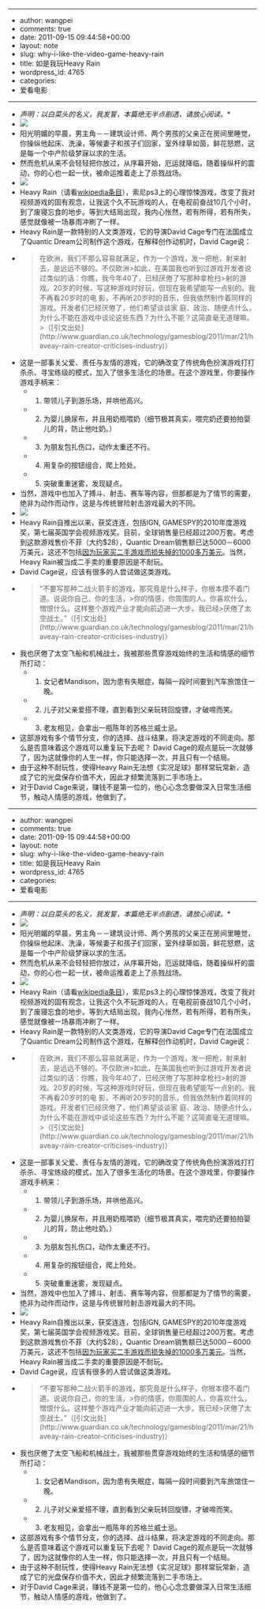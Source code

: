 - --
- author: wangpei
- comments: true
- date: 2011-09-15 09:44:58+00:00
- layout: note
- slug: why-i-like-the-video-game-heavy-rain
- title: 如是我玩Heavy Rain
- wordpress_id: 4765
- categories:
- 爱看电影
- --
- *声明：以白菜头的名义，我发誓，本篇绝无半点剧透，请放心阅读。**
- ![](http://media.tumblr.com/tumblr_lridgfYPca1qz6vj8.jpg)
- 阳光明媚的早晨，男主角－－建筑设计师、两个男孩的父亲正在房间里睡觉，你操纵他起床、洗澡，等候妻子和孩子们回家，室外绿草如茵，鲜花怒燃，这是每一个中产阶级梦寐以求的生活。
- 然而危机从来不会轻轻把你放过，从序幕开始，厄运就降临，随着操纵杆的震动，你的心也一起一伏，被命运推着走上了杀戮战场。
- ![](http://media.tumblr.com/tumblr_lridhgOXRo1qz6vj8.jpg)
- Heavy Rain（请看[wikipedia条目](http://en.wikipedia.org/wiki/Heavy_Rain)），索尼ps3上的心理惊悚游戏，改变了我对视频游戏的固有观念，让我这个久不玩游戏的人，在电视前奋战10几个小时，到了废寝忘食的地步。等到大结局出现，我内心怅然，若有所得，若有所失，感觉就像被一场暴雨冲刷了一样。
- Heavy Rain是一款特别的人文类游戏，它的导演David Cage专门在法国成立了Quantic Dream公司制作这个游戏，在解释创作动机时，David Cage说：
- <blockquote>在欧洲，我们不那么容易就满足，作为一个游戏，发一把枪，射来射去，是远远不够的。不仅欧洲>如此，在美国我也听到过游戏开发者说过类似的话：你瞧，我今年40了，已经厌倦了写那种拿枪扫>射的游戏。20岁的时候，写这种游戏时好玩，但现在我希望能写一点别的。我不再看20岁时的电 影，不再听20岁时的音乐，但我依然制作着同样的游戏。开发者们已经厌倦了，他们希望谈谈家 庭、政治、随便点什么，为什么不能在游戏中谈论这些东西？为什么不能？这简直毫无道理嘛。>（[引文出处](http://www.guardian.co.uk/technology/gamesblog/2011/mar/21/haveay-rain-creator-criticises-industry)）</blockquote>
- 这是一部事关父爱、责任与友情的游戏，它的确改变了传统角色扮演游戏打打杀杀、寻宝练级的模式，加入了很多生活化的场景。在这个游戏里，你要操作游戏手柄来：
    - 1. 带领儿子到游乐场，并哄他高兴。
    - 2. 为婴儿换尿布，并且用奶瓶喂奶（细节极其真实，喂完奶还要拍拍婴儿的背，防止他吐奶。）
    - 3. 为朋友包扎伤口，动作太重还不行。
    - 4. 用复杂的按钮组合，爬上险处。
    - 5. 突破重重迷雾，发现疑点。
- 当然，游戏中也加入了搏斗、射击、赛车等内容，但那都是为了情节的需要，绝非为动作而动作，这是与传统冒险射击游戏最大的不同。
- ![](http://media.tumblr.com/tumblr_lridi7XkXY1qz6vj8.jpg)
- Heavy Rain自推出以来，获奖连连，包括IGN, GAMESPY的2010年度游戏奖，第七届英国学会视频游戏奖。目前，全球销售量已经超过200万套。考虑到这款游戏售价不菲（大约$28），Quantic Dream销售额已达5000－6000万美元，这还不包括[因为玩家买二手游戏而损失掉的1000多万美元](http://www.gamerevolution.com/news/quantic-dream-loses-10-million-in-heavy-rain-secondhand-sales-8343)。当然，Heavy Rain被当成二手卖的重要原因是不耐玩。
- David Cage说，应该有很多的人尝试做这类游戏。
- <blockquote>“不要写那种二战火箭手的游戏，那究竟是什么样子，你根本摸不着门道。说说你自己，你的生活，>你的情感，你周围的人，你喜欢什么，憎恨什么。这样整个游戏产业才能向前迈进一大步。我已经>厌倦了太空战士。”（[引文出处](http://www.guardian.co.uk/technology/gamesblog/2011/mar/21/haveay-rain-creator-criticises-industry)）</blockquote>
- 我也厌倦了太空飞船和机械战士，我被那些贯穿游戏始终的生活和情感的细节所打动：
    - 1. 女记者Mandison，因为患有失眠症，每隔一段时间要到汽车旅馆住一晚。
    - 2. 儿子对父亲爱搭不理，直到看到父亲玩转回旋镖，才破啼而笑。
    - 3. 老友相见，会拿出一瓶陈年的苏格兰威士忌。
- 这部游戏有多个情节分支，你的选择、战斗结果，将决定游戏的不同走向。那么是否意味着这个游戏可以重复玩下去呢？ David Cage的观点是玩一次就够了，因为这就像你的人生一样，你只能选择一次，并且只有一个结局。
- 由于这种不耐玩性，使得Heavy Rain无法想《实况足球》那样常玩常新，造成了它的光盘保存价值不大，因此才频繁流落到二手市场上。
- 对于David Cage来说，赚钱不是第一位的，他心心念念要做深入日常生活细节，触动人情感的游戏，他做到了。
- --
- author: wangpei
- comments: true
- date: 2011-09-15 09:44:58+00:00
- layout: note
- slug: why-i-like-the-video-game-heavy-rain
- title: 如是我玩Heavy Rain
- wordpress_id: 4765
- categories:
- 爱看电影
- --
- *声明：以白菜头的名义，我发誓，本篇绝无半点剧透，请放心阅读。**
- ![](http://media.tumblr.com/tumblr_lridgfYPca1qz6vj8.jpg)
- 阳光明媚的早晨，男主角－－建筑设计师、两个男孩的父亲正在房间里睡觉，你操纵他起床、洗澡，等候妻子和孩子们回家，室外绿草如茵，鲜花怒燃，这是每一个中产阶级梦寐以求的生活。
- 然而危机从来不会轻轻把你放过，从序幕开始，厄运就降临，随着操纵杆的震动，你的心也一起一伏，被命运推着走上了杀戮战场。
- ![](http://media.tumblr.com/tumblr_lridhgOXRo1qz6vj8.jpg)
- Heavy Rain（请看[wikipedia条目](http://en.wikipedia.org/wiki/Heavy_Rain)），索尼ps3上的心理惊悚游戏，改变了我对视频游戏的固有观念，让我这个久不玩游戏的人，在电视前奋战10几个小时，到了废寝忘食的地步。等到大结局出现，我内心怅然，若有所得，若有所失，感觉就像被一场暴雨冲刷了一样。
- Heavy Rain是一款特别的人文类游戏，它的导演David Cage专门在法国成立了Quantic Dream公司制作这个游戏，在解释创作动机时，David Cage说：
- <blockquote>在欧洲，我们不那么容易就满足，作为一个游戏，发一把枪，射来射去，是远远不够的。不仅欧洲>如此，在美国我也听到过游戏开发者说过类似的话：你瞧，我今年40了，已经厌倦了写那种拿枪扫>射的游戏。20岁的时候，写这种游戏时好玩，但现在我希望能写一点别的。我不再看20岁时的电 影，不再听20岁时的音乐，但我依然制作着同样的游戏。开发者们已经厌倦了，他们希望谈谈家 庭、政治、随便点什么，为什么不能在游戏中谈论这些东西？为什么不能？这简直毫无道理嘛。>（[引文出处](http://www.guardian.co.uk/technology/gamesblog/2011/mar/21/haveay-rain-creator-criticises-industry)）</blockquote>
- 这是一部事关父爱、责任与友情的游戏，它的确改变了传统角色扮演游戏打打杀杀、寻宝练级的模式，加入了很多生活化的场景。在这个游戏里，你要操作游戏手柄来：
    - 1. 带领儿子到游乐场，并哄他高兴。
    - 2. 为婴儿换尿布，并且用奶瓶喂奶（细节极其真实，喂完奶还要拍拍婴儿的背，防止他吐奶。）
    - 3. 为朋友包扎伤口，动作太重还不行。
    - 4. 用复杂的按钮组合，爬上险处。
    - 5. 突破重重迷雾，发现疑点。
- 当然，游戏中也加入了搏斗、射击、赛车等内容，但那都是为了情节的需要，绝非为动作而动作，这是与传统冒险射击游戏最大的不同。
- ![](http://media.tumblr.com/tumblr_lridi7XkXY1qz6vj8.jpg)
- Heavy Rain自推出以来，获奖连连，包括IGN, GAMESPY的2010年度游戏奖，第七届英国学会视频游戏奖。目前，全球销售量已经超过200万套。考虑到这款游戏售价不菲（大约$28），Quantic Dream销售额已达5000－6000万美元，这还不包括[因为玩家买二手游戏而损失掉的1000多万美元](http://www.gamerevolution.com/news/quantic-dream-loses-10-million-in-heavy-rain-secondhand-sales-8343)。当然，Heavy Rain被当成二手卖的重要原因是不耐玩。
- David Cage说，应该有很多的人尝试做这类游戏。
- <blockquote>“不要写那种二战火箭手的游戏，那究竟是什么样子，你根本摸不着门道。说说你自己，你的生活，>你的情感，你周围的人，你喜欢什么，憎恨什么。这样整个游戏产业才能向前迈进一大步。我已经>厌倦了太空战士。”（[引文出处](http://www.guardian.co.uk/technology/gamesblog/2011/mar/21/haveay-rain-creator-criticises-industry)）</blockquote>
- 我也厌倦了太空飞船和机械战士，我被那些贯穿游戏始终的生活和情感的细节所打动：
    - 1. 女记者Mandison，因为患有失眠症，每隔一段时间要到汽车旅馆住一晚。
    - 2. 儿子对父亲爱搭不理，直到看到父亲玩转回旋镖，才破啼而笑。
    - 3. 老友相见，会拿出一瓶陈年的苏格兰威士忌。
- 这部游戏有多个情节分支，你的选择、战斗结果，将决定游戏的不同走向。那么是否意味着这个游戏可以重复玩下去呢？ David Cage的观点是玩一次就够了，因为这就像你的人生一样，你只能选择一次，并且只有一个结局。
- 由于这种不耐玩性，使得Heavy Rain无法想《实况足球》那样常玩常新，造成了它的光盘保存价值不大，因此才频繁流落到二手市场上。
- 对于David Cage来说，赚钱不是第一位的，他心心念念要做深入日常生活细节，触动人情感的游戏，他做到了。
